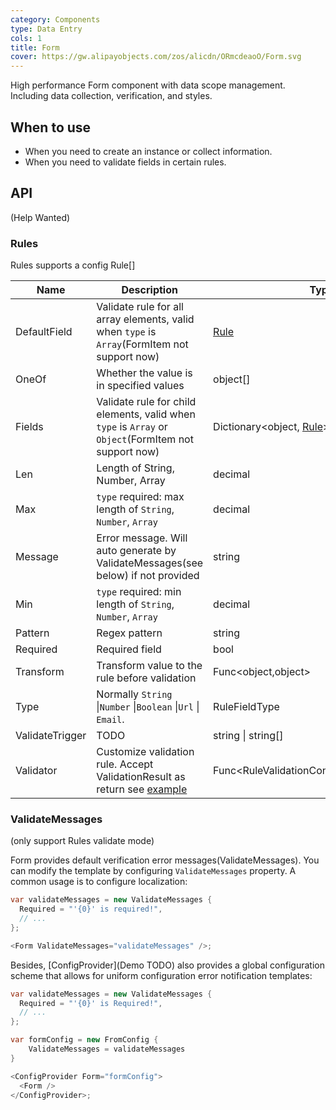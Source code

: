 ```yaml
---
category: Components
type: Data Entry
cols: 1
title: Form
cover: https://gw.alipayobjects.com/zos/alicdn/ORmcdeaoO/Form.svg
---
```


High performance Form component with data scope management. Including data collection, verification, and styles.

## When to use

- When you need to create an instance or collect information.
- When you need to validate fields in certain rules.

## API
(Help Wanted)


### Rules
Rules supports a config Rule[]

| Name | Description | Type |
| --- | --- | --- |
| DefaultField | Validate rule for all array elements, valid when `type` is `Array`(FormItem not support now) | [Rule](en-US/components/form#Rule) |
| OneOf | Whether the value is in specified values | object\[] |
| Fields | Validate rule for child elements, valid when `type` is `Array` or `Object`(FormItem not support now) | Dictionary&lt;object, [Rule](#Rule)> |
| Len | Length of String, Number, Array | decimal |
| Max | `type` required: max length of `String`, `Number`, `Array` | decimal |
| Message | Error message. Will auto generate by ValidateMessages(see below) if not provided | string |
| Min | `type` required: min length of `String`, `Number`, `Array` | decimal |
| Pattern | Regex pattern | string |
| Required | Required field | bool |
| Transform | Transform value to the rule before validation | Func&lt;object,object> |
| Type | Normally `String` \|`Number` \|`Boolean` \|`Url` \| `Email`. | RuleFieldType |
| ValidateTrigger | TODO | string \| string\[] |
| Validator |Customize validation rule. Accept ValidationResult as return see [example](en-US/components/form#components-form-demo-dynamic-rule) | Func&lt;RuleValidationContext,ValidationResult> |


### ValidateMessages
(only support Rules validate mode)

Form provides default verification error messages(ValidateMessages). You can modify the template by configuring `ValidateMessages` property. A common usage is to configure localization:

```csharp
var validateMessages = new ValidateMessages {
  Required = "'{0}' is required!",
  // ...
};

<Form ValidateMessages="validateMessages" />;
```

Besides, [ConfigProvider](Demo TODO) also provides a global configuration scheme that allows for uniform configuration error notification templates:

```csharp
var validateMessages = new ValidateMessages {
  Required = "'{0}' is Required!",
  // ...
};

var formConfig = new FromConfig {
    ValidateMessages = validateMessages
}

<ConfigProvider Form="formConfig">
  <Form />
</ConfigProvider>;
```

<style>
.code-box-demo .ant-form:not(.ant-form-inline):not(.ant-form-vertical) {
  max-width: 600px;
}
.markdown.api-container table td:nth-of-type(4) {
  white-space: nowrap;
  word-wrap: break-word;
}
</style>

<style>
  .site-form-item-icon {
    color: rgba(0, 0, 0, 0.25);
  }
  [data-theme="dark"] .site-form-item-icon {
    color: rgba(255,255,255,.3);
  }
</style>
